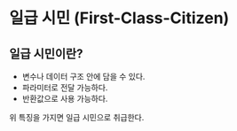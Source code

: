 # 일급 시민 (First-Class-Citizen)

## 일급 시민이란?
- 변수나 데이터 구조 안에 담을 수 있다.
- 파라미터로 전달 가능하다.
- 반환값으로 사용 가능하다.

위 특징을 가지면 일급 시민으로 취급한다.
